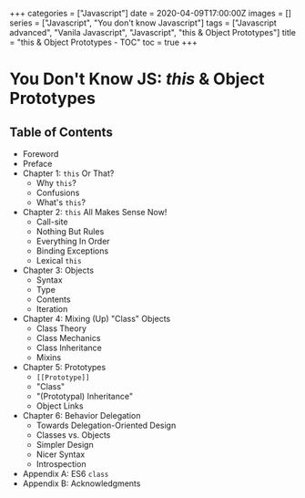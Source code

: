+++
categories = ["Javascript"]
date = 2020-04-09T17:00:00Z
images = []
series = ["Javascript", "You don't know Javascript"]
tags = ["Javascript advanced", "Vanila Javascript", "Javascript", "this & Object Prototypes"]
title = "this & Object Prototypes - TOC"
toc = true
+++
# You Don't Know JS: *this* & Object Prototypes

## Table of Contents

* Foreword
* Preface
* Chapter 1: `this` Or That?
	* Why `this`?
	* Confusions
	* What's `this`?
* Chapter 2: `this` All Makes Sense Now!
	* Call-site
	* Nothing But Rules
	* Everything In Order
	* Binding Exceptions
	* Lexical `this`
* Chapter 3: Objects
	* Syntax
	* Type
	* Contents
	* Iteration
* Chapter 4: Mixing (Up) "Class" Objects
	* Class Theory
	* Class Mechanics
	* Class Inheritance
	* Mixins
* Chapter 5: Prototypes
	* `[[Prototype]]`
	* "Class"
	* "(Prototypal) Inheritance"
	* Object Links
* Chapter 6: Behavior Delegation
	* Towards Delegation-Oriented Design
	* Classes vs. Objects
	* Simpler Design
	* Nicer Syntax
	* Introspection
* Appendix A: ES6 `class`
* Appendix B: Acknowledgments

